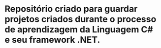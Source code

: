 # Repositório criado para guardar projetos criados durante o processo de aprendizagem da Linguagem C# e seu framework .NET.
